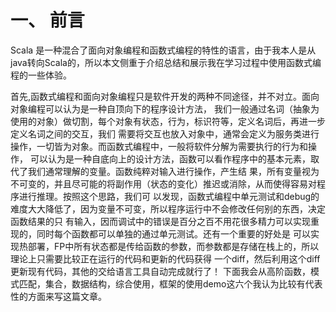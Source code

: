 # 一、	前言
Scala 是一种混合了面向对象编程和函数式编程的特性的语言，由于我本人是从java转向Scala的，所以本文侧重于介绍总结和展示我在学习过程中使用函数式编程的一些体验。  

首先,函数式编程和面向对象编程只是软件开发的两种不同途径，并不对立。面向对象编程可以认为是一种自顶向下的程序设计方法，
我们一般通过名词（抽象为使用的对象）做切割，每个对象有状态，行为，标识符等，定义名词后，再进一步定义名词之间的交互，我们
需要将交互也放入对象中，通常会定义为服务类进行操作，一切皆为对象。而函数式编程中，一般将软件分解为需要执行的行为和操作，
可以认为是一种自底向上的设计方法，函数可以看作程序中的基本元素，取代了我们通常理解的变量。函数纯粹对输入进行操作，产生结
果，所有变量视为不可变的，并且尽可能的将副作用（状态的变化）推迟或消除，从而使得容易对程序进行推理。按照这个思路，我们可
以发现，函数式编程中单元测试和debug的难度大大降低了，因为变量不可变，所以程序运行中不会修改任何别的东西，决定函数结果的只
有输入，因而调试中的错误是百分之百不用花很多精力可以实现重现的，同时每个函数都可以单独的通过单元测试。还有一个重要的好处是
可以实现热部署，FP中所有状态都是传给函数的参数，而参数都是存储在栈上的，所以理论上只需要比较正在运行的代码和更新的代码获得
一个diff，然后利用这个diff更新现有代码，其他的交给语言工具自动完成就行了！
下面我会从高阶函数，模式匹配，集合，数据结构，综合使用，框架的使用demo这六个我认为比较有代表性的方面来写这篇文章。
